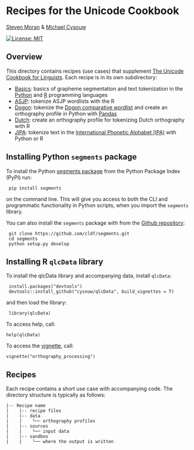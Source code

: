 # Recipes for the Unicode Cookbook

[Steven Moran](https://scholar.google.com/citations?user=PpTOh08AAAAJ&hl=en) & [Michael Cysouw](http://cysouw.de/home/index.html)

[![License: MIT](https://img.shields.io/badge/License-MIT-yellow.svg)](https://opensource.org/licenses/MIT)

## Overview

This directory contains recipes (use cases) that supplement [The Unicode Cookbook for Linguists](https://github.com/unicode-cookbook/cookbook/blob/master/unicode-cookbook.pdf). Each recipe is in its own subdirectory:

- [Basics](https://github.com/unicode-cookbook/recipes/tree/master/Basics): basics of grapheme segmentation and text tokenization in the [Python](https://www.python.org/) and [R](https://www.r-project.org/) programming languages
- [ASJP](https://github.com/unicode-cookbook/recipes/tree/master/ASJP): tokenize ASJP wordlists with the R
- [Dogon](https://github.com/unicode-cookbook/recipes/tree/master/Dogon): tokenize the [Dogon comparative wordlist](http://dogonlanguages.org/values) and create an orthography profile in Python with [Pandas](https://pandas.pydata.org/)
- [Dutch](https://github.com/unicode-cookbook/recipes/tree/master/Dutch): create an orthography profile for tokenizing Dutch orthography with R
- [JIPA](https://github.com/unicode-cookbook/recipes/tree/master/JIPA): tokenize text in the [International Phonetic Alphabet (IPA)](https://www.internationalphoneticassociation.org/content/ipa-chart) with Python or R


## Installing Python `segments` package

To install the Python [segments package](https://pypi.python.org/pypi/segments) from the Python Package Index (PyPI) run:

```
 pip install segments
``` 

on the command line. This will give you access to both the CLI and programmatic functionality in Python scripts, when you import the `segments` library.

You can also install the `segments` package with from the [Github repository](https://github.com/cldf/segments):

```
 git clone https://github.com/cldf/segments.git
 cd segments
 python setup.py develop
```

## Installing R `qlcData` library

To install the qlcData library and accompanying data, install `qlcData`:

```
 install.packages("devtools")
 devtools::install_github("cysouw/qlcData", build_vignettes = T)
```

and then load the library:

```
 library(qlcData)
```

To access help, call:

```
help(qlcData)
```

To access the [vignette](https://cran.r-project.org/web/packages/qlcData/vignettes/orthography_processing.html), call:

```
vignette("orthography_processing")
```

## Recipes

Each recipe contains a short use case with accompanying code. The directory structure is typically as follows:

```
|-- Recipe name
|    |-- recipe files
|    |-- data
|    |    └── orthography profiles
|    |-- sources
|    |    └── input data
|    |-- sandbox
|    |    └── where the output is written
```


